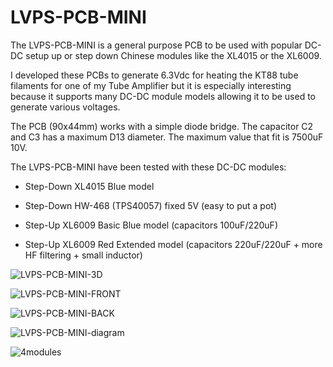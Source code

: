 # LVPS-PCB-MINI

The LVPS-PCB-MINI is a general purpose PCB to be used with popular DC-DC setup up or step down Chinese modules like the XL4015 or the XL6009.

I developed these PCBs to generate 6.3Vdc for heating the KT88 tube filaments for one of my Tube Amplifier but it is especially interesting because it supports many DC-DC module models allowing it to be used to generate various voltages.

The PCB (90x44mm) works with a simple diode bridge. The capacitor C2 and C3 has a maximum D13 diameter. The maximum value that fit is 7500uF 10V.

The LVPS-PCB-MINI have been tested with these DC-DC modules:

- Step-Down XL4015 Blue model 

- Step-Down HW-468 (TPS40057) fixed 5V (easy to put a pot)

- Step-Up XL6009 Basic Blue model (capacitors 100uF/220uF)

- Step-Up XL6009 Red Extended model (capacitors 220uF/220uF + more HF filtering + small inductor)

![LVPS-PCB-MINI-3D](https://github.com/user-attachments/assets/706fd7f2-b41c-4b08-949a-91791b623108)

![LVPS-PCB-MINI-FRONT](https://github.com/user-attachments/assets/b913765f-0fcd-4400-815f-e36d524d26e7)

![LVPS-PCB-MINI-BACK](https://github.com/user-attachments/assets/ab434024-bc5d-421d-89b2-d09aaaf81393)

![LVPS-PCB-MINI-diagram](https://github.com/user-attachments/assets/4cc56109-fa68-4648-b529-a23f1d3735fe)

![4modules](https://github.com/user-attachments/assets/abdd8132-f1ae-4a49-bdf0-24c03094e017)
